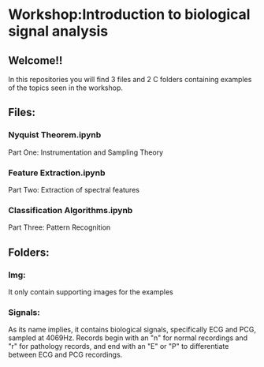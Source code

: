 # Workshop:Introduction to biological signal analysis 

## Welcome!!
In this repositories you will find 3 files and 2 C folders containing examples of the topics seen in the workshop. 

## Files: 
### Nyquist Theorem.ipynb
Part One: Instrumentation and Sampling Theory

### Feature Extraction.ipynb
Part Two: Extraction of spectral features

### Classification Algorithms.ipynb
Part Three: Pattern Recognition 


## Folders:
### Img:
It only contain supporting images for the examples 

### Signals:
As its name implies, it contains biological signals, specifically ECG and PCG, sampled at 4069Hz. Records begin with an "n" for normal recordings and "r" for pathology records, and end with an "E" or "P" to differentiate between ECG and PCG recordings. 